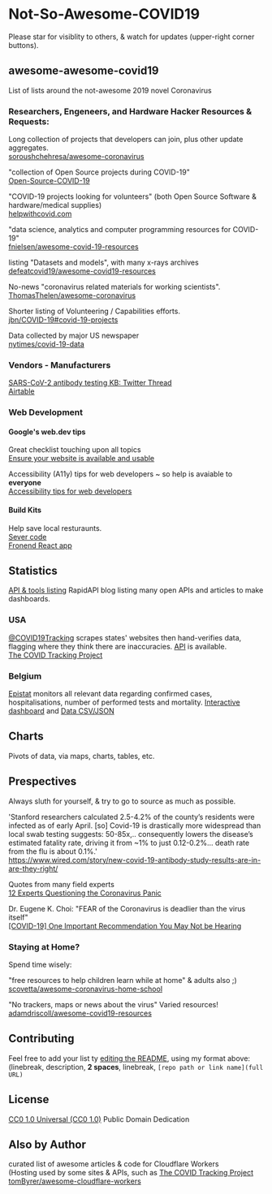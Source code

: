 # Not-So-Awesome-COVID19

Please star for visiblity to others, & watch for updates (upper-right corner buttons).

## awesome-awesome-covid19
List of lists around the not-awesome 2019 novel Coronavirus

### Researchers, Engeneers, and Hardware Hacker Resources & Requests:

Long collection of projects that developers can join, plus other update aggregates.  
[soroushchehresa/awesome-coronavirus](https://github.com/soroushchehresa/awesome-coronavirus#awesome-coronavirus--)

"collection of Open Source projects during COVID-19"  
[Open-Source-COVID-19](http://open-source-covid-19.weileizeng.com/)

"COVID-19 projects looking for volunteers" (both Open Source Software & hardware/medical supplies)  
[helpwithcovid.com](https://helpwithcovid.com/)

"data science, analytics and computer programming resources for COVID-19"  
[fnielsen/awesome-covid-19-resources](https://github.com/fnielsen/awesome-covid-19-resources#awesome-covid-19-resources)

listing "Datasets and models", with many x-rays archives  
[defeatcovid19/awesome-covid19-resources](https://github.com/defeatcovid19/awesome-covid19-resources)

No-news "coronavirus related materials for working scientists".  
[ThomasThelen/awesome-coronavirus](https://github.com/ThomasThelen/awesome-coronavirus)

Shorter listing of Volunteering / Capabilities efforts.  
[jbn/COVID-19#covid-19-projects](https://github.com/jbn/COVID-19#covid-19-projects)

Data collected by major US newspaper  
[nytimes/covid-19-data](https://github.com/nytimes/covid-19-data)

### Vendors - Manufacturers

[SARS-CoV-2 antibody testing KB: Twitter Thread](https://twitter.com/COVID19Tracking/status/1245753532780810253)  
[Airtable](https://airtable.com/shrGVEvpWp12RyLAI/tbl4Odk31um8HYSND/viw6ZTA41rEgliH5O?blocks=hide)

### Web Development

#### Google's web.dev tips

Great checklist touching upon all topics  
[Ensure your website is available and usable ](https://web.dev/covid19/)

Accessibility (A11y) tips for web developers ~ so help is avaiable to **everyone**  
[Accessibility tips for web developers](https://web.dev/a11y-tips-for-web-dev/)

#### Build Kits

Help save local resturaunts.  
[Sever code](https://github.com/mikeyk/saveourfaves-server)  
[Fronend React app](https://github.com/mikeyk/saveourfaves-frontend)

## Statistics

[API & tools listing](https://rapidapi.com/blog/developers-respond-to-covid-19/) RapidAPI blog listing many open APIs and articles to make dashboards.

### USA

[@COVID19Tracking](https://twitter.com/COVID19Tracking) scrapes states' websites then hand-verifies data, flagging where they think there are inaccuracies.  [API](https://covidtracking.com/api) is available.  
[The COVID Tracking Project](https://covidtracking.com/)

### Belgium
[Epistat](https://epistat.wiv-isp.be) monitors all relevant data regarding confirmed cases, hospitalisations, number of performed tests and mortality. [Interactive dashboard](https://epistat.wiv-isp.be/covid/covid-19.html) and [Data CSV/JSON](https://epistat.wiv-isp.be/Covid/) 


## Charts

Pivots of data, via maps, charts, tables, etc.


## Prespectives

Always sluth for yourself, & try to go to source as much as possible.

'Stanford researchers calculated 2.5-4.2% of the county’s residents were infected as of early April. [so] Covid-19 is drastically more widespread than local swab testing suggests: 50-85x,.. consequently lowers the disease’s estimated fatality rate, driving it from ~1% to just 0.12-0.2%... death rate from the flu is about 0.1%.'  
https://www.wired.com/story/new-covid-19-antibody-study-results-are-in-are-they-right/

Quotes from many field experts  
[12 Experts Questioning the Coronavirus Panic](https://off-guardian.org/2020/03/24/12-experts-questioning-the-coronavirus-panic/)

Dr. Eugene K. Choi: "FEAR of the Coronavirus is deadlier than the virus itself"  
[[COVID-19] One Important Recommendation You May Not be Hearing](https://medium.com/the-mission/why-coronavirus-should-be-the-least-of-your-worries-d6ed6abe75bc)



### Staying at Home?

Spend time wisely:

"free resources to help children learn while at home" & adults also ;)  
[scovetta/awesome-coronavirus-home-school](https://github.com/scovetta/awesome-coronavirus-home-school)

"No trackers, maps or news about the virus"  Varied resources!   
[adamdriscoll/awesome-covid19-resources](https://github.com/adamdriscoll/awesome-covid19-resources#awesome-list-of-covid19-response-resources-)


## Contributing

Feel free to add your list ty [editing the README](https://www.boldgrid.com/support/wordpress-tutorials/commit-a-file-change-on-github/), using my format above: (linebreak, description, **2 spaces**, linebreak, `[repo path or link name](full URL)`

## License

[CC0 1.0 Universal (CC0 1.0)](https://creativecommons.org/publicdomain/zero/1.0/) Public Domain Dedication

## Also by Author

curated list of awesome articles & code for Cloudflare Workers  
(Hosting used by some sites & APIs, such as [The COVID Tracking Project](https://covidtracking.com/data/)  
[tomByrer/awesome-cloudflare-workers](https://github.com/tomByrer/awesome-cloudflare-workers#awesome-cloudflare-workers)
